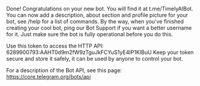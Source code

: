 Done! Congratulations on your new bot. You will find it at t.me/TimelyAIBot. You can now add a description, about section and profile picture for your bot, see /help for a list of commands. By the way, when you've finished creating your cool bot, ping our Bot Support if you want a better username for it. Just make sure the bot is fully operational before you do this.

Use this token to access the HTTP API:
6289900793:AAHT0d9m2fW9zTguJkFCYuS1yE4IP1KIBuU
Keep your token secure and store it safely, it can be used by anyone to control your bot.

For a description of the Bot API, see this page: https://core.telegram.org/bots/api